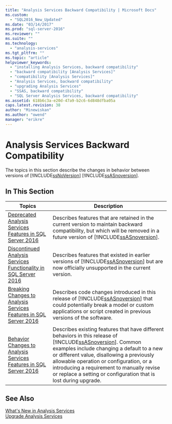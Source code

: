 ```yaml
---
title: "Analysis Services Backward Compatibility | Microsoft Docs"
ms.custom: 
  - "SQL2016_New_Updated"
ms.date: "03/14/2017"
ms.prod: "sql-server-2016"
ms.reviewer: ""
ms.suite: ""
ms.technology: 
  - "analysis-services"
ms.tgt_pltfrm: ""
ms.topic: "article"
helpviewer_keywords: 
  - "installing Analysis Services, backward compatibility"
  - "backward compatibility [Analysis Services]"
  - "compatibility [Analysis Services]"
  - "Analysis Services, backward compatibility"
  - "upgrading Analysis Services"
  - "SSAS, backward compatibility"
  - "SQL Server Analysis Services, backward compatibility"
ms.assetid: 618b6c3a-e20d-47a9-b2c6-6d848dfba05a
caps.latest.revision: 38
author: "Minewiskan"
ms.author: "owend"
manager: "erikre"
---
```

# Analysis Services Backward Compatibility
  The topics in this section describe the changes in behavior between versions of [!INCLUDE[ssNoVersion](../includes/ssnoversion-md.md)] [!INCLUDE[ssASnoversion](../includes/ssasnoversion-md.md)].  
  
## In This Section  
  
|Topics|Description|  
|------------|-----------------|  
|[Deprecated Analysis Services Features in SQL Server 2016](../analysis-services/deprecated-analysis-services-features-in-sql-server-2016.md)|Describes features that are retained in the current version to maintain  backward compatibility, but which will be removed in a future version of [!INCLUDE[ssASnoversion](../includes/ssasnoversion-md.md)].|  
|[Discontinued Analysis Services Functionality in SQL Server 2016](../analysis-services/discontinued-analysis-services-functionality-in-sql-server-2016.md)|Describes features that existed in earlier versions of  [!INCLUDE[ssASnoversion](../includes/ssasnoversion-md.md)] but are now officially unsupported  in the current version.|  
|[Breaking Changes to Analysis Services Features in SQL Server 2016](../analysis-services/breaking-changes-to-analysis-services-features-in-sql-server-2016.md)|Describes code changes introduced in this release of [!INCLUDE[ssASnoversion](../includes/ssasnoversion-md.md)] that could potentially break a model or custom applications or script created in previous versions of the software.|  
|[Behavior Changes to Analysis Services Features in SQL Server 2016](../analysis-services/behavior-changes-to-analysis-services-features-in-sql-server-2016.md)|Describes existing features that have different behaviors in this release of [!INCLUDE[ssASnoversion](../includes/ssasnoversion-md.md)]. Common examples include changing a default to a new or different value, disallowing a previously allowable operation or configuration, or   a introducing a requirement to manually revise or replace a setting or configuration that is lost during upgrade.|  
  
## See Also  
 [What's New in Analysis Services](../analysis-services/what-s-new-in-analysis-services.md)   
 [Upgrade Analysis Services](../database-engine/install-windows/upgrade-analysis-services.md)  
  
  